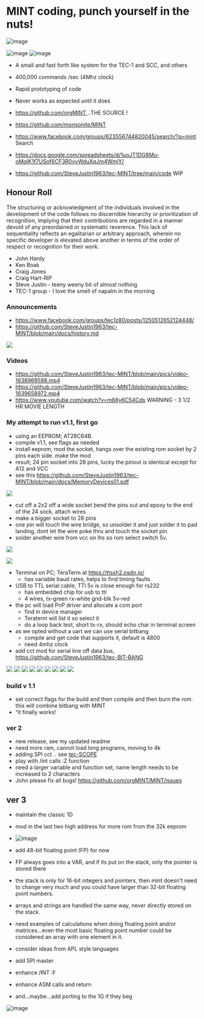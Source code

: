 # MINT coding, punch yourself in the nuts!

![image](https://github.com/user-attachments/assets/2dedb642-9c9e-4c19-9cf5-f6345052792c)



![image](https://github.com/user-attachments/assets/76699c73-d350-4f52-a544-398e5a6214a2)
![image](https://github.com/user-attachments/assets/e15ac155-4a9c-48a9-a4c3-31413bce2aa3)


- A small and fast forth like system for the TEC-1 and SCC, and others
- 400,000 commands /sec (4Mhz clock)
- Rapid prototyping of code
- Never works as expected until it does 

- [https://github.com/orgMINT  ](https://github.com/orgMINT/MINT)       ..THE SOURCE ! 

  
- https://github.com/monsonite/MINT 
- https://www.facebook.com/groups/623556744820045/search/?q=mint   Search 
- https://docs.google.com/spreadsheets/d/1uoJT1DG8Mu-oMqlK1f7USof6CF3R0vvWduXqJm4WmjY/
- https://github.com/SteveJustin1963/tec-MINT/tree/main/code WIP


## Honour Roll 
The structuring or acknowledgment of the individuals involved in the development of the code follows no discernible hierarchy or prioritization of recognition, implying that their contributions are regarded in a manner devoid of any preordained or systematic reverence. This lack of sequentiality reflects an egalitarian or arbitrary approach, wherein no specific developer is elevated above another in terms of the order of respect or recognition for their work.

- John Hardy
- Ken Boak
- Craig Jones
- Craig Hart-RIP
- Steve Justin - teeny weeny bit of almost nothing
- TEC-1 group - I love the smell of napalm in the morning

### Announcements
  - https://www.facebook.com/groups/tec1z80/posts/1250512652124448/ 
  - https://github.com/SteveJustin1963/tec-MINT/blob/main/docs/history.md

![](https://github.com/SteveJustin1963/tec-MINT/blob/main/pics/263565308_1147844542415783_7150078760328965579_n.jpg)

### Videos
- https://github.com/SteveJustin1963/tec-MINT/blob/main/pics/video-1638969598.mp4
- https://github.com/SteveJustin1963/tec-MINT/blob/main/pics/video-1639658972.mp4
- https://www.youtube.com/watch?v=m66y6C54Cds WARNING - 3 1/2 HR MOVIE LENGTH



### My attempt to run v1.1, first go

- using an EEPROM; AT28C64B.
- compile v1.1, see flags as needed
- install eeprom, mod the socket, hangs over the existing rom socket by 2 pins each side. make the mod
- result; 24 pin socket into 28 pins, lucky the pinout is identical except for A12 and VCC
- see this https://github.com/SteveJustin1963/tec-MINT/blob/main/docs/MemoryDevices01.pdf
 
![](https://github.com/SteveJustin1963/tec-MINT/blob/main/pics/ee%20pins2.png)

- cut off a 2x2 off a wide socket bend the pins out and epoxy to the end of the 24 sock, attach wires
- make a bigger socket to 28 pins
- one pin will touch the wire bridge, so unsolder it and just solder it to pad landing, dont let the wire poke thru and touch the socket pin.
- solder another wire from vcc on lhs so rom select switch 5v.

![](https://github.com/SteveJustin1963/tec-MINT/blob/main/pics/IMG_8433.jpg)

![](https://github.com/SteveJustin1963/tec-MINT/blob/main/pics/sock1.png)

- Terminal on PC; TeraTerm at https://ttssh2.osdn.jp/
  - has variable baud rates, helps to find timing faults
- USB to TTL serial cable, TTl 5v is close enough for rs232
  - has embedded chip for usb to ttl 
  - 4 wires, tx-green rx-white gnd-blk 5v-red
- the pc will load PnP driver and allocate a com port
  - find in device manager
  - Teraterm will list it so select it
  - do a loop back test, short tx-rx, should echo char in terminal screen
- as we opted without a uart we can use serial bitbang
  - compile and get code that supports it, default is 4800
  - need 4mhz clock
- add cct mod for serial line off data bus,  https://github.com/SteveJustin1963/tec-BIT-BANG

![](https://github.com/SteveJustin1963/tec-MINT/blob/main/pics/IMG_8455.jpg)
![](https://github.com/SteveJustin1963/tec-MINT/blob/main/pics/IMG_8483%20(1).jpg)
![](https://github.com/SteveJustin1963/tec-MINT/blob/main/pics/IMG_8483%20(2).jpg)
![](https://github.com/SteveJustin1963/tec-MINT/blob/main/pics/IMG_8484%20(1).jpg)
![](https://github.com/SteveJustin1963/tec-MINT/blob/main/pics/IMG_8485%20(1).jpg)
![](https://github.com/SteveJustin1963/tec-MINT/blob/main/pics/IMG_8486%20(1).jpg)
![](https://github.com/SteveJustin1963/tec-MINT/blob/main/pics/IMG_8487%20(1).jpg)
![](https://github.com/SteveJustin1963/tec-MINT/blob/main/pics/IMG_8488%20(1).jpg)
![](https://github.com/SteveJustin1963/tec-MINT/blob/main/pics/IMG_8467.jpg)
![]()

### build v 1.1
- set correct flags for the build and then compile and then burn the rom. this will combine bitbang with MINT
- “it finally works!  

### ver 2
- new release, see my updated readme
- need more ram, cannot load long programs, moving to 4k 
- adding SPI cct .. see [tec-SCOPE ](https://github.com/SteveJustin1963/tec-SCOPE)
- play with /int calls :Z function
- need a larger variable and function set, name length needs to be increased to 2 characters
- John please fix all bugs! https://github.com/orgMINT/MINT/issues

## ver 3
- maintain the classic 1D
- mod in the last two high address for more rom from the 32k eeprom
- ![image](https://github.com/user-attachments/assets/419cea75-b63a-423c-baea-bf82e0aef4ec)
- add 48-bit floating point (FP) for now
- FP always goes into a VAR, and if its put on the stack, only the pointer is stored there
- the stack is only for 16-bit integers and pointers, then mint doesn't need to change very much and you could have larger than 32-bit floating point numbers.
- arrays and strings are handled the same way, never directly stored on the stack. 
- need examples of calculations when doing floating point and/or matrices...even the most basic floating point number could be considered an array with one element in it.
- consider ideas from APL style languages
- add SPI master
- enhance /INT :F
- enhance ASM calls and return



- and...maybe...add porting to the 1G if they beg

![image](https://github.com/user-attachments/assets/f6879da1-1dce-42f0-9b40-fcb8668d2397)







